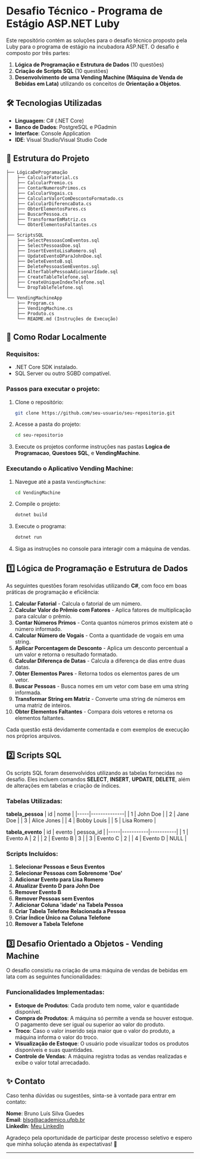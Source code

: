 # Desafio Técnico - Programa de Estágio ASP.NET Luby

Este repositório contém as soluções para o desafio técnico proposto pela Luby para o programa de estágio na incubadora ASP.NET. O desafio é composto por três partes:

1. **Lógica de Programação e Estrutura de Dados** (10 questões)
2. **Criação de Scripts SQL** (10 questões)
3. **Desenvolvimento de uma Vending Machine (Máquina de Venda de Bebidas em Lata)** utilizando os conceitos de **Orientação a Objetos**.

## 🛠️ Tecnologias Utilizadas
- **Linguagem**: C# (.NET Core)
- **Banco de Dados**: PostgreSQL e PGadmin 
- **Interface**: Console Application
- **IDE**: Visual Studio/Visual Studio Code

## 📁 Estrutura do Projeto

```
├── LógicaDeProgramação
│   ├── CalcularFatorial.cs
│   ├── CalcularPremio.cs
│   ├── ContarNumerosPrimos.cs
│   ├── CalcularVogais.cs
│   ├── CalcularValorComDescontoFormatado.cs
│   ├── CalcularDiferencaData.cs
│   ├── ObterElementosPares.cs
│   ├── BuscarPessoa.cs
│   ├── TransformarEmMatriz.cs
│   └── ObterElementosFaltantes.cs
│
├── ScriptsSQL
│   ├── SelectPessoasComEventos.sql
│   ├── SelectPessoasDoe.sql
│   ├── InsertEventoLisaRomero.sql
│   ├── UpdateEventoDParaJohnDoe.sql
│   ├── DeleteEventoB.sql
│   ├── DeletePessoasSemEventos.sql
│   ├── AlterTablePessoaAdicionarIdade.sql
│   ├── CreateTableTelefone.sql
│   ├── CreateUniqueIndexTelefone.sql
│   └── DropTableTelefone.sql
│
└── VendingMachineApp
    ├── Program.cs
    ├── VendingMachine.cs
    ├── Produto.cs
    └── README.md (Instruções de Execução)
```

## 🚀 Como Rodar Localmente

### Requisitos:
- .NET Core SDK instalado.
- SQL Server ou outro SGBD compatível.

### Passos para executar o projeto:
1. Clone o repositório:
   ```bash
   git clone https://github.com/seu-usuario/seu-repositorio.git
   ```
2. Acesse a pasta do projeto:
   ```bash
   cd seu-repositorio
   ```
3. Execute os projetos conforme instruções nas pastas **Logica de Programacao**, **Questoes SQL**, e **VendingMachine**.

### Executando o Aplicativo Vending Machine:
1. Navegue até a pasta `VendingMachine`:
   ```bash
   cd VendingMachine
   ```
2. Compile o projeto:
   ```bash
   dotnet build
   ```
3. Execute o programa:
   ```bash
   dotnet run
   ```
4. Siga as instruções no console para interagir com a máquina de vendas.

## 1️⃣ Lógica de Programação e Estrutura de Dados

As seguintes questões foram resolvidas utilizando **C#**, com foco em boas práticas de programação e eficiência:

1. **Calcular Fatorial** - Calcula o fatorial de um número.
2. **Calcular Valor do Prêmio com Fatores** - Aplica fatores de multiplicação para calcular o prêmio.
3. **Contar Números Primos** - Conta quantos números primos existem até o número informado.
4. **Calcular Número de Vogais** - Conta a quantidade de vogais em uma string.
5. **Aplicar Porcentagem de Desconto** - Aplica um desconto percentual a um valor e retorna o resultado formatado.
6. **Calcular Diferença de Datas** - Calcula a diferença de dias entre duas datas.
7. **Obter Elementos Pares** - Retorna todos os elementos pares de um vetor.
8. **Buscar Pessoas** - Busca nomes em um vetor com base em uma string informada.
9. **Transformar String em Matriz** - Converte uma string de números em uma matriz de inteiros.
10. **Obter Elementos Faltantes** - Compara dois vetores e retorna os elementos faltantes.

Cada questão está devidamente comentada e com exemplos de execução nos próprios arquivos.

## 2️⃣ Scripts SQL

Os scripts SQL foram desenvolvidos utilizando as tabelas fornecidas no desafio. Eles incluem comandos **SELECT**, **INSERT**, **UPDATE**, **DELETE**, além de alterações em tabelas e criação de índices.

### Tabelas Utilizadas:

**tabela_pessoa**
| id  | nome         |
|-----|--------------|
| 1   | John Doe     |
| 2   | Jane Doe     |
| 3   | Alice Jones  |
| 4   | Bobby Louis  |
| 5   | Lisa Romero  |

**tabela_evento**
| id  | evento    | pessoa_id |
|-----|-----------|-----------|
| 1   | Evento A  | 2         |
| 2   | Evento B  | 3         |
| 3   | Evento C  | 2         |
| 4   | Evento D  | NULL      |

### Scripts Incluídos:
1. **Selecionar Pessoas e Seus Eventos**
2. **Selecionar Pessoas com Sobrenome 'Doe'**
3. **Adicionar Evento para Lisa Romero**
4. **Atualizar Evento D para John Doe**
5. **Remover Evento B**
6. **Remover Pessoas sem Eventos**
7. **Adicionar Coluna 'idade' na Tabela Pessoa**
8. **Criar Tabela Telefone Relacionada a Pessoa**
9. **Criar Índice Único na Coluna Telefone**
10. **Remover a Tabela Telefone**

## 3️⃣ Desafio Orientado a Objetos - Vending Machine

O desafio consistiu na criação de uma máquina de vendas de bebidas em lata com as seguintes funcionalidades:

### Funcionalidades Implementadas:
- **Estoque de Produtos**: Cada produto tem nome, valor e quantidade disponível.
- **Compra de Produtos**: A máquina só permite a venda se houver estoque. O pagamento deve ser igual ou superior ao valor do produto.
- **Troco**: Caso o valor inserido seja maior que o valor do produto, a máquina informa o valor do troco.
- **Visualização de Estoque**: O usuário pode visualizar todos os produtos disponíveis e suas quantidades.
- **Controle de Vendas**: A máquina registra todas as vendas realizadas e exibe o valor total arrecadado.

## ✨ Contato

Caso tenha dúvidas ou sugestões, sinta-se à vontade para entrar em contato:

**Nome**: Bruno Luís Silva Guedes   
**Email**: blsg@academico.ufpb.br  
**LinkedIn**: [Meu LinkedIn](www.linkedin.com/in/bruno-luis-8a730b220)

Agradeço pela oportunidade de participar deste processo seletivo e espero que minha solução atenda às expectativas! 🚀

---
